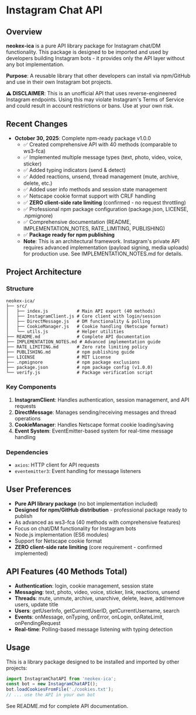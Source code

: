 # Instagram Chat API

## Overview
**neokex-ica** is a pure API library package for Instagram chat/DM functionality. This package is designed to be imported and used by developers building Instagram bots - it provides only the API layer without any bot implementation.

**Purpose**: A reusable library that other developers can install via npm/GitHub and use in their own Instagram bot projects.

**⚠️ DISCLAIMER**: This is an unofficial API that uses reverse-engineered Instagram endpoints. Using this may violate Instagram's Terms of Service and could result in account restrictions or bans. Use at your own risk.

## Recent Changes
- **October 30, 2025**: Complete npm-ready package v1.0.0
  - ✅ Created comprehensive API with 40 methods (comparable to ws3-fca)
  - ✅ Implemented multiple message types (text, photo, video, voice, sticker)
  - ✅ Added typing indicators (send & detect)
  - ✅ Added reactions, unsend, thread management (mute, archive, delete, etc.)
  - ✅ Added user info methods and session state management
  - ✅ Netscape cookie format support with CRLF handling
  - ✅ **ZERO client-side rate limiting** (confirmed - no request throttling)
  - ✅ Professional npm package configuration (package.json, LICENSE, .npmignore)
  - ✅ Comprehensive documentation (README, IMPLEMENTATION_NOTES, RATE_LIMITING, PUBLISHING)
  - ✅ **Package ready for npm publishing**
  - **Note**: This is an architectural framework. Instagram's private API requires advanced implementation (payload signing, media uploads) for production use. See IMPLEMENTATION_NOTES.md for details.

## Project Architecture

### Structure
```
neokex-ica/
├── src/
│   ├── index.js           # Main API export (40 methods)
│   ├── InstagramClient.js # Core client with login/session
│   ├── DirectMessage.js   # DM functionality & polling
│   ├── CookieManager.js   # Cookie handling (Netscape format)
│   └── utils.js           # Helper utilities
├── README.md              # Complete API documentation
├── IMPLEMENTATION_NOTES.md # Advanced implementation guide
├── RATE_LIMITING.md       # Zero rate limiting policy
├── PUBLISHING.md          # npm publishing guide
├── LICENSE                # MIT License
├── .npmignore             # npm package exclusions
├── package.json           # npm package config (v1.0.0)
└── verify.js              # Package verification script
```

### Key Components
1. **InstagramClient**: Handles authentication, session management, and API requests
2. **DirectMessage**: Manages sending/receiving messages and thread operations
3. **CookieManager**: Handles Netscape format cookie loading/saving
4. **Event System**: EventEmitter-based system for real-time message handling

### Dependencies
- `axios`: HTTP client for API requests
- `eventemitter3`: Event handling for message listeners

## User Preferences
- **Pure API library package** (no bot implementation included)
- **Designed for npm/GitHub distribution** - professional package ready to publish
- As advanced as ws3-fca (40 methods with comprehensive features)
- Focus on chat/DM functionality for Instagram bots
- Node.js implementation (ES6 modules)
- Support for Netscape cookie format
- **ZERO client-side rate limiting** (core requirement - confirmed implemented)

## API Features (40 Methods Total)
- **Authentication**: login, cookie management, session state
- **Messaging**: text, photo, video, voice, sticker, link, reactions, unsend
- **Threads**: mute, unmute, archive, unarchive, delete, leave, add/remove users, update title
- **Users**: getUserInfo, getCurrentUserID, getCurrentUsername, search
- **Events**: onMessage, onTyping, onError, onLogin, onRateLimit, onPendingRequest
- **Real-time**: Polling-based message listening with typing detection

## Usage
This is a library package designed to be installed and imported by other projects:

```javascript
import InstagramChatAPI from 'neokex-ica';
const bot = new InstagramChatAPI();
bot.loadCookiesFromFile('./cookies.txt');
// ... use the API in your own bot
```

See README.md for complete API documentation.
